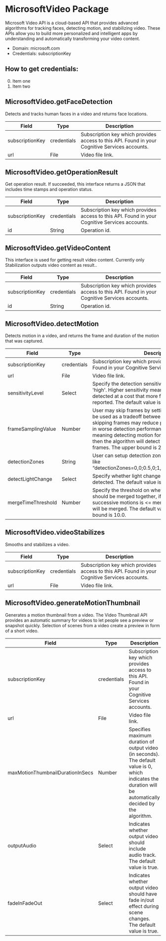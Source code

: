 # MicrosoftVideo Package
Microsoft Video API is a cloud-based API that provides advanced algorithms for tracking faces, detecting motion, and stabilizing video. These APIs allow you to build more personalized and intelligent apps by understanding and automatically transforming your video content.
* Domain: microsoft.com
* Credentials: subscriptionKey

## How to get credentials: 
0. Item one 
1. Item two
 
## MicrosoftVideo.getFaceDetection
Detects and tracks human faces in a video and returns face locations.

| Field          | Type       | Description
|----------------|------------|----------
| subscriptionKey| credentials| Subscription key which provides access to this API. Found in your Cognitive Services accounts.
| url            | File       | Video file link.

## MicrosoftVideo.getOperationResult
Get operation result. If succeeded, this interface returns a JSON that includes time stamps and operation status.

| Field          | Type       | Description
|----------------|------------|----------
| subscriptionKey| credentials| Subscription key which provides access to this API. Found in your Cognitive Services accounts.
| id             | String     | Operation id.

## MicrosoftVideo.getVideoContent
This interface is used for getting result video content. Currently only Stabilization outputs video content as result..

| Field          | Type       | Description
|----------------|------------|----------
| subscriptionKey| credentials| Subscription key which provides access to this API. Found in your Cognitive Services accounts.
| id             | String     | Operation id.

## MicrosoftVideo.detectMotion
Detects motion in a video, and returns the frame and duration of the motion that was captured.

| Field             | Type       | Description
|-------------------|------------|----------
| subscriptionKey   | credentials| Subscription key which provides access to this API. Found in your Cognitive Services accounts.
| url               | File       | Video file link.
| sensitivityLevel  | Select     | Specify the detection sensitivity level: 'low', 'medium', 'high'. Higher sensitivity means more motions will be detected at a cost that more false alarms will be reported. The default value is 'medium'.
| frameSamplingValue| Number     | User may skip frames by setting this parameter. It can be used as a tradeoff between performance and cost, skipping frames may reduce processing time but result in worse detection performance. The default value is 1, meaning detecting motion for every frame. If set to 2, then the algorithm will detect one frame for every two frames. The upper bound is 20.
| detectionZones    | String     | User can setup detection zones by passing in a string like “detectionZones=0,0;0.5,0;1,0;1,0.5;1,1;0.5,1;0,1;0,0.5 |0.3,0.3;0.55,0.3;0.8,0.3; 0.8,0.55;0.8,0.8;0.55,0.8;0.3,0.8;0.3,0.55;| 0,0;1,0;1,1;0,1”, each detection zone is separated by a “|” and each point is defined by a “x,y” pair and separated by a “;”. At most 8 detection zones are supported and each detection zone should be defined by at least 3 points and no more than 16 points. The default setting is “detectionZones=0,0;0.5,0;1,0;1,0.5;1,1;0.5,1;0,1;0,0.5”, i.e. the whole frame defined by an 8-point polygon.
| detectLightChange | Select     | Specify whether light change events should be detected. The default value is false.
| mergeTimeThreshold| Number     | Specify the threshold on whether successive motions should be merged together, if the interval between successive motions is <= mergeTimeThreshold, they will be merged. The default value is 0.0 and upper bound is 10.0.

## MicrosoftVideo.videoStabilizes
Smooths and stabilizes a video.

| Field          | Type       | Description
|----------------|------------|----------
| subscriptionKey| credentials| Subscription key which provides access to this API. Found in your Cognitive Services accounts.
| url            | File       | Video file link.

## MicrosoftVideo.generateMotionThumbnail
Generates a motion thumbnail from a video. The Video Thumbnail API provides an automatic summary for videos to let people see a preview or snapshot quickly. Selection of scenes from a video create a preview in form of a short video. 

| Field                           | Type       | Description
|---------------------------------|------------|----------
| subscriptionKey                 | credentials| Subscription key which provides access to this API. Found in your Cognitive Services accounts.
| url                             | File       | Video file link.
| maxMotionThumbnailDurationInSecs| Number     | Specifies maximum duration of output video (in seconds). The default value is 0, which indicates the duration will be automatically decided by the algorithm.
| outputAudio                     | Select     | Indicates whether output video should include audio track. The default value is true.
| fadeInFadeOut                   | Select     | Indicates whether output video should have fade in/out effect during scene changes. The default value is true.

